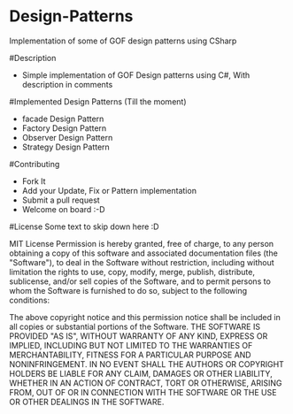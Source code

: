 # Design-Patterns
Implementation of some of GOF design patterns using CSharp

#Description
+ Simple implementation of GOF Design patterns using C#, With description in comments


#Implemented Design Patterns (Till the moment)
- facade Design Pattern
- Factory Design Pattern
- Observer Design Pattern
- Strategy Design Pattern

#Contributing
- Fork It
- Add your Update, Fix or Pattern implementation
- Submit a pull request
- Welcome on board :-D

#License
Some text to skip down here :D

MIT License
Permission is hereby granted, free of charge, to any person obtaining a copy
of this software and associated documentation files (the "Software"), to deal
in the Software without restriction, including without limitation the rights
to use, copy, modify, merge, publish, distribute, sublicense, and/or sell
copies of the Software, and to permit persons to whom the Software is
furnished to do so, subject to the following conditions:

The above copyright notice and this permission notice shall be included in all
copies or substantial portions of the Software.
THE SOFTWARE IS PROVIDED "AS IS", WITHOUT WARRANTY OF ANY KIND, EXPRESS OR
IMPLIED, INCLUDING BUT NOT LIMITED TO THE WARRANTIES OF MERCHANTABILITY,
FITNESS FOR A PARTICULAR PURPOSE AND NONINFRINGEMENT. IN NO EVENT SHALL THE
AUTHORS OR COPYRIGHT HOLDERS BE LIABLE FOR ANY CLAIM, DAMAGES OR OTHER
LIABILITY, WHETHER IN AN ACTION OF CONTRACT, TORT OR OTHERWISE, ARISING FROM,
OUT OF OR IN CONNECTION WITH THE SOFTWARE OR THE USE OR OTHER DEALINGS IN THE
SOFTWARE.
